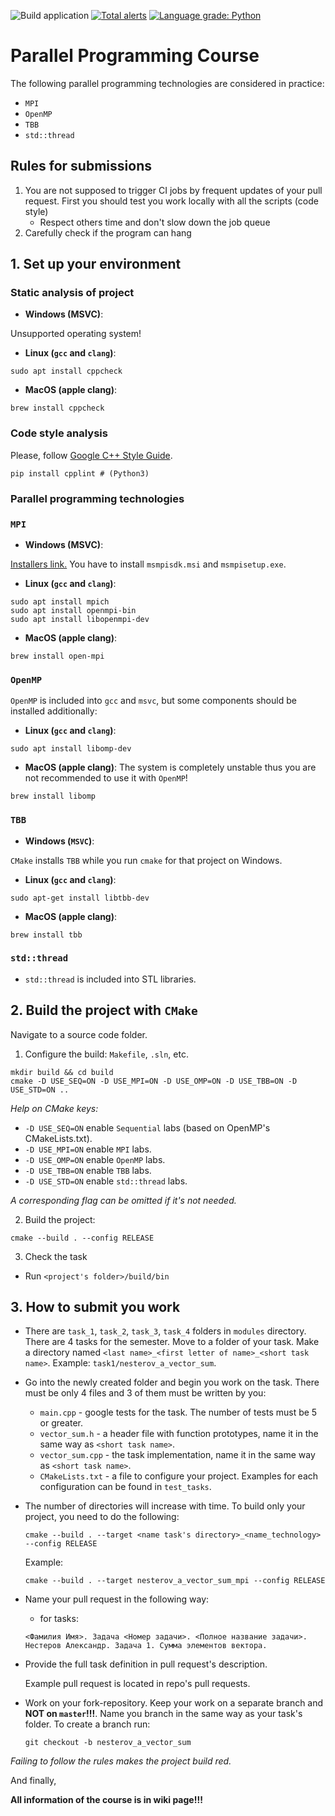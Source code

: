 ![Build application](https://github.com/allnes/pp_2021_autumn/workflows/Build%20application/badge.svg?branch=master)
[![Total alerts](https://img.shields.io/lgtm/alerts/g/learning-process/parallel_programming_course.svg?logo=lgtm&logoWidth=18)](https://lgtm.com/projects/g/learning-process/parallel_programming_course/alerts/)
[![Language grade: Python](https://img.shields.io/lgtm/grade/python/g/learning-process/parallel_programming_course.svg?logo=lgtm&logoWidth=18)](https://lgtm.com/projects/g/learning-process/parallel_programming_course/context:python)

# Parallel Programming Course

The following parallel programming technologies are considered in practice:
  * `MPI`
  * `OpenMP`
  * `TBB`
  * `std::thread`

## Rules for submissions
1. You are not supposed to trigger CI jobs by frequent updates of your pull request. First you should test you work locally with all the scripts (code style)
    * Respect others time and don't slow down the job queue
2. Carefully check if the program can hang

## 1. Set up your environment
### Static analysis of project
  * **Windows (MSVC)**:
  
  Unsupported operating system!
  
  * **Linux (`gcc` and `clang`)**:
  ```
  sudo apt install cppcheck
  ```
  * **MacOS (apple clang)**:
  ```
  brew install cppcheck
  ```

### Code style analysis
Please, follow [Google C++ Style Guide](https://google.github.io/styleguide/cppguide.html).

```
pip install cpplint # (Python3)
```

### Parallel programming technologies
### `MPI`
  * **Windows (MSVC)**:
  
  [Installers link.](https://www.microsoft.com/en-us/download/details.aspx?id=57467) You have to install `msmpisdk.msi` and `msmpisetup.exe`.
  
  * **Linux (`gcc` and `clang`)**:
  ```
  sudo apt install mpich
  sudo apt install openmpi-bin
  sudo apt install libopenmpi-dev
  ```
  * **MacOS (apple clang)**:
  ```
  brew install open-mpi
  ```

### `OpenMP`
  
  `OpenMP` is included into `gcc` and `msvc`, but some components should be installed additionally:
  
  * **Linux (`gcc` and `clang`)**:
  ```
  sudo apt install libomp-dev
  ```
  * **MacOS (apple clang)**: The system is completely unstable thus you are not recommended to use it with `OpenMP`!
  ```
  brew install libomp
  ```

### `TBB`
  * **Windows (`MSVC`)**: 
  
  `CMake` installs `TBB` while you run `cmake` for that project on Windows.
  
  * **Linux (`gcc` and `clang`)**:
  ```
  sudo apt-get install libtbb-dev
  ```
  * **MacOS (apple clang)**:
  ```
  brew install tbb
  ```

### `std::thread`
  * `std::thread` is included into STL libraries.

## 2. Build the project with `CMake`
Navigate to a source code folder.

1) Configure the build: `Makefile`, `.sln`, etc.

  ```
  mkdir build && cd build
  cmake -D USE_SEQ=ON -D USE_MPI=ON -D USE_OMP=ON -D USE_TBB=ON -D USE_STD=ON ..
  ```
*Help on CMake keys:*
- `-D USE_SEQ=ON` enable `Sequential` labs (based on OpenMP's CMakeLists.txt).
- `-D USE_MPI=ON` enable `MPI` labs.
- `-D USE_OMP=ON` enable `OpenMP` labs.
- `-D USE_TBB=ON` enable `TBB` labs.
- `-D USE_STD=ON` enable `std::thread` labs.

*A corresponding flag can be omitted if it's not needed.*

2) Build the project:
  ```
  cmake --build . --config RELEASE
  ```
3) Check the task
  * Run `<project's folder>/build/bin`

## 3. How to submit you work
* There are `task_1`, `task_2`, `task_3`, `task_4` folders in `modules` directory. There are 4 tasks for the semester. Move to a folder of your task. Make a directory named `<last name>_<first letter of name>_<short task name>`. Example: `task1/nesterov_a_vector_sum`.
* Go into the newly created folder and begin you work on the task. There must be only 4 files and 3 of them must be written by you:
  - `main.cpp` - google tests for the task. The number of tests must be 5 or greater.
  - `vector_sum.h`   - a header file with function prototypes, name it in the same way as `<short task name>`.
  - `vector_sum.cpp` - the task implementation, name it in the same way as `<short task name>`.
  - `CMakeLists.txt` - a file to configure your project. Examples for each configuration can be found in `test_tasks`.
* The number of directories will increase with time. To build only your project, you need to do the following:
  ```
  cmake --build . --target <name task's directory>_<name_technology> --config RELEASE
  ```
  Example:
  ```
  cmake --build . --target nesterov_a_vector_sum_mpi --config RELEASE
  ```
* Name your pull request in the following way:
  * for tasks:
  ```
  <Фамилия Имя>. Задача <Номер задачи>. <Полное название задачи>.
  Нестеров Александр. Задача 1. Сумма элементов вектора.
  ```
 
* Provide the full task definition in pull request's description.

  Example pull request is located in repo's pull requests.

* Work on your fork-repository. Keep your work on a separate branch and **NOT on `master`!!!**. Name you branch in the same way as your task's folder. To create a branch run:
  ```
  git checkout -b nesterov_a_vector_sum
  ```

*Failing to follow the rules makes the project build red.*

And finally, 

**All information of the course is in wiki page!!!**
